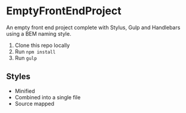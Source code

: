 # EmptyFrontEndProject
An empty front end project complete with Stylus, Gulp and Handlebars using a BEM naming style.

1. Clone this repo locally
1. Run ```npm install```
1. Run ```gulp```

## Styles
- Minified
- Combined into a single file
- Source mapped
